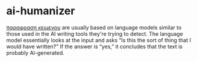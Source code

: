 # ai-humanizer
[παραφραση κειμενου](https://www.cudekai.com/el/δωρεάν-εργαλείο-παράφρασης) are usually based on language models similar to those used in the AI writing tools they're trying to detect. The language model essentially looks at the input and asks “Is this the sort of thing that I would have written?” If the answer is “yes,” it concludes that the text is probably AI-generated.
